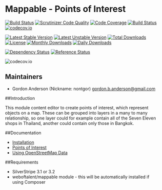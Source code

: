 # Mappable - Points of Interest
[![Build Status](https://travis-ci.org/gordonbanderson/MappablePointsOfInterest.svg?branch=3.1)](https://travis-ci.org/gordonbanderson/MappablePointsOfInterest)
[![Scrutinizer Code Quality](https://scrutinizer-ci.com/g/gordonbanderson/MappablePointsOfInterest/badges/quality-score.png?b=3.1)](https://scrutinizer-ci.com/g/gordonbanderson/MappablePointsOfInterest/?branch=3.1)
[![Code Coverage](https://scrutinizer-ci.com/g/gordonbanderson/MappablePointsOfInterest/badges/coverage.png?b=3.1)](https://scrutinizer-ci.com/g/gordonbanderson/MappablePointsOfInterest/?branch=3.1)
[![Build Status](https://scrutinizer-ci.com/g/gordonbanderson/MappablePointsOfInterest/badges/build.png?b=3.1)](https://scrutinizer-ci.com/g/gordonbanderson/MappablePointsOfInterest/build-status/3.1)
[![codecov.io](https://codecov.io/github/gordonbanderson/MappablePointsOfInterest/coverage.svg?branch=3.1)](https://codecov.io/github/gordonbanderson/MappablePointsOfInterest?branch=3.1)

[![Latest Stable Version](https://poser.pugx.org/weboftalent/mappable-poi/version)](https://packagist.org/packages/weboftalent/mappable-poi)
[![Latest Unstable Version](https://poser.pugx.org/weboftalent/mappable-poi/v/unstable)](//packagist.org/packages/weboftalent/mappable-poi)
[![Total Downloads](https://poser.pugx.org/weboftalent/mappable-poi/downloads)](https://packagist.org/packages/weboftalent/mappable-poi)
[![License](https://poser.pugx.org/weboftalent/mappable-poi/license)](https://packagist.org/packages/weboftalent/mappable-poi)
[![Monthly Downloads](https://poser.pugx.org/weboftalent/mappable-poi/d/monthly)](https://packagist.org/packages/weboftalent/mappable-poi)
[![Daily Downloads](https://poser.pugx.org/weboftalent/mappable-poi/d/daily)](https://packagist.org/packages/weboftalent/mappable-poi)

[![Dependency Status](https://www.versioneye.com/php/weboftalent:mappable-poi/badge.svg)](https://www.versioneye.com/php/weboftalent:mappable-poi)
[![Reference Status](https://www.versioneye.com/php/weboftalent:mappable-poi/reference_badge.svg?style=flat)](https://www.versioneye.com/php/weboftalent:mappable-poi/references)

![codecov.io](https://codecov.io/github/gordonbanderson/MappablePointsOfInterest/branch.svg?branch=3.1)

## Maintainers

* Gordon Anderson (Nickname: nontgor)
	<gordon.b.anderson@gmail.com>

##Introduction

This module content editor to create points of interest, which represent objects on a map.  These
can be grouped into layers in a many to many relationship, so one layer could for example contain
all of the Seven Eleven shops in Thailand, another could contain only those in Bangkok.
 
##Documentation
* [Installation](./docs/en/Installation.md)
* [Points of Interest](./docs/en/PointsOfInterest.md)
* [Using OpenStreetMap Data](./docs/en/OpenStreetMap.md)

##Requirements
* SilverStripe 3.1 or 3.2
* weboftalent/mappable module - this will be automatically installed if using Composer
